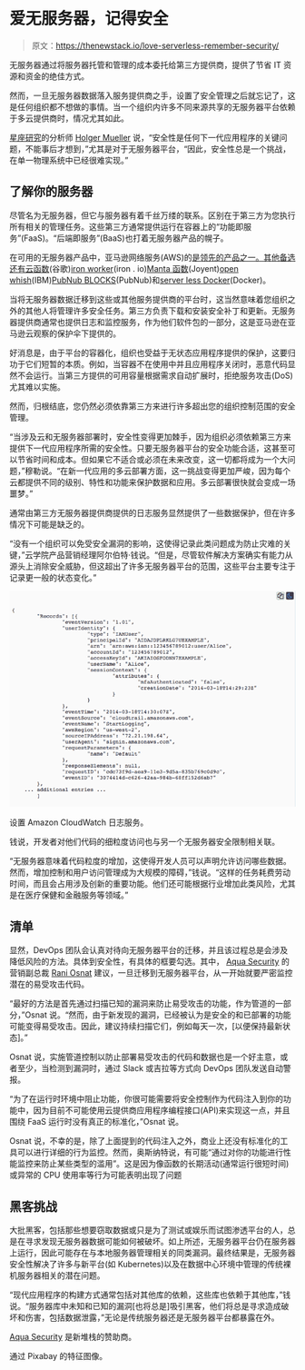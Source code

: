 # 爱无服务器，记得安全

> 原文：<https://thenewstack.io/love-serverless-remember-security/>

无服务器通过将服务器托管和管理的成本委托给第三方提供商，提供了节省 IT 资源和资金的绝佳方式。

然而，一旦无服务器数据落入服务提供商之手，设置了安全管理之后就忘记了，这是任何组织都不想做的事情。当一个组织内许多不同来源共享的无服务器平台依赖于多云提供商时，情况尤其如此。

[星座研究](https://www.constellationr.com/)的分析师 [Holger Mueller](https://www.linkedin.com/in/holgermueller) 说，“安全性是任何下一代应用程序的关键问题，不能事后才想到，”尤其是对于无服务器平台，“因此，安全性总是一个挑战，在单一物理系统中已经很难实现。”

## 了解你的服务器

尽管名为无服务器，但它与服务器有着千丝万缕的联系。区别在于第三方为您执行所有相关的管理任务。这些第三方通常提供运行在容器上的“功能即服务”(FaaS)。“后端即服务”(BaaS)也打着无服务器产品的幌子。

在可用的无服务器产品中，亚马逊网络服务(AWS)的[是领先的产品之一。其他备选还有](https://aws.amazon.com/lambda/)[云函数](https://cloud.google.com/functions/)(谷歌)[iron worker](https://www.iron.io/platform/ironworker/)(iron . io)[Manta 函数](https://www.joyent.com/manta)(Joyent)[open whish](https://new-console.ng.bluemix.net/openwhisk/)(IBM)[PubNub BLOCKS](https://www.pubnub.com/)(PubNub)和[server less Docker](https://github.com/bfirsh/serverless-docker)(Docker)。

当将无服务器数据迁移到这些或其他服务提供商的平台时，这当然意味着您组织之外的其他人将管理许多安全任务。第三方负责下载和安装安全补丁和更新。无服务器提供商通常也提供日志和监控服务，作为他们软件包的一部分，这是亚马逊在亚马逊云观察的保护伞下提供的。

好消息是，由于平台的容器化，组织也受益于无状态应用程序提供的保护，这要归功于它们短暂的本质。例如，当容器不在使用中并且应用程序关闭时，恶意代码显然不会运行。当第三方提供的可用容量根据需求自动扩展时，拒绝服务攻击(DoS)尤其难以实施。

然而，归根结底，您仍然必须依靠第三方来进行许多超出您的组织控制范围的安全管理。

“当涉及云和无服务器部署时，安全性变得更加棘手，因为组织必须依赖第三方来提供下一代应用程序所需的安全性。只要无服务器平台的安全功能合适，这甚至可以节省时间和成本。但如果它不适合或必须在未来改变，这一切都将成为一个大问题，”穆勒说。“在新一代应用的多云部署方面，这一挑战变得更加严峻，因为每个云都提供不同的级别、特性和功能来保护数据和应用。多云部署很快就会变成一场噩梦。”

通常由第三方无服务器提供商提供的日志服务显然提供了一些数据保护，但在许多情况下可能是缺乏的。

“没有一个组织可以免受安全漏洞的影响，这使得记录此类问题成为防止灾难的关键，”云学院产品营销经理阿尔伯特·钱说。“但是，尽管软件解决方案确实有能力从源头上消除安全威胁，但这超出了许多无服务器平台的范围，这些平台主要专注于记录更一般的状态变化。”

![](img/c962ed418323066c43e5875a190d03d8.png)

设置 Amazon CloudWatch 日志服务。

钱说，开发者对他们代码的细粒度访问也与另一个无服务器安全限制相关联。

“无服务器意味着代码粒度的增加，这使得开发人员可以声明允许访问哪些数据。然而，增加控制和用户访问管理成为大规模的障碍，”钱说。“这样的任务耗费劳动时间，而且会占用涉及创新的重要功能。他们还可能根据行业增加此类风险，尤其是在医疗保健和金融服务等领域。”

## 清单

显然，DevOps 团队会认真对待向无服务器平台的迁移，并且该过程总是会涉及降低风险的方法。具体到安全性，有具体的框要勾选。其中， [Aqua Security](https://www.aquasec.com/) 的营销副总裁 [Rani Osnat](https://www.linkedin.com/in/raniosnat/) 建议，一旦迁移到无服务器平台，从一开始就要严密监控潜在的易受攻击代码。

“最好的方法是首先通过扫描已知的漏洞来防止易受攻击的功能，作为管道的一部分，”Osnat 说。“然而，由于新发现的漏洞，已经被认为是安全的和已部署的功能可能变得易受攻击。因此，建议持续扫描它们，例如每天一次，[以便保持最新状态]。”

Osnat 说，实施管道控制以防止部署易受攻击的代码和数据也是一个好主意，或者至少，当检测到漏洞时，通过 Slack 或吉拉等方式向 DevOps 团队发送自动警报。

“为了在运行时环境中阻止功能，你很可能需要将安全控制作为代码注入到你的功能中，因为目前不可能使用云提供商应用程序编程接口(API)来实现这一点，并且围绕 FaaS 运行时没有真正的标准化，”Osnat 说。

Osnat 说，不幸的是，除了上面提到的代码注入之外，商业上还没有标准化的工具可以进行详细的行为监控。然而，奥斯纳特说，有可能“通过对你的功能进行性能监控来防止某些类型的滥用”。这是因为像函数的长期活动(通常运行很短时间)或异常的 CPU 使用率等行为可能表明出现了问题

## 黑客挑战

大批黑客，包括那些想要窃取数据或只是为了测试或娱乐而试图渗透平台的人，总是在寻求发现无服务器数据可能如何被破坏。如上所述，无服务器平台仍在服务器上运行，因此可能存在与本地服务器管理相关的同类漏洞。最终结果是，无服务器安全性解决了许多与新平台(如 Kubernetes)以及在数据中心环境中管理的传统裸机服务器相关的潜在问题。

“现代应用程序的构建方式通常包括对其他库的依赖，这些库也依赖于其他库，”钱说。“服务器库中未知和已知的漏洞[也将总是]吸引黑客，他们将总是寻求造成破坏和伤害，包括数据泄露，”无论是传统服务器还是无服务器平台都暴露在外。

[Aqua Security](https://www.aquasec.com/) 是新堆栈的赞助商。

通过 Pixabay 的特征图像。

<svg xmlns:xlink="http://www.w3.org/1999/xlink" viewBox="0 0 68 31" version="1.1"><title>Group</title> <desc>Created with Sketch.</desc></svg>